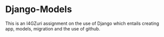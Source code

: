 # Django-Models
This is an I4GZuri assignment on the use of Django which entails creating app, models, migration and the use of github.
